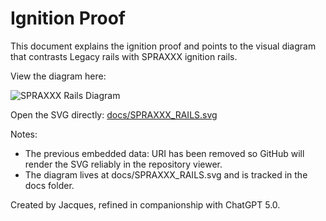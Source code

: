 # Ignition Proof

This document explains the ignition proof and points to the visual diagram that contrasts Legacy rails with SPRAXXX ignition rails.

View the diagram here:

![SPRAXXX Rails Diagram](docs/SPRAXXX_RAILS.svg)

Open the SVG directly: [docs/SPRAXXX_RAILS.svg](docs/SPRAXXX_RAILS.svg)

Notes:
- The previous embedded data: URI has been removed so GitHub will render the SVG reliably in the repository viewer.
- The diagram lives at docs/SPRAXXX_RAILS.svg and is tracked in the docs folder.

Created by Jacques, refined in companionship with ChatGPT 5.0.